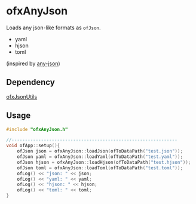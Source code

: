 # ofxAnyJson

Loads any json-like formats as `ofJson`.

- yaml
- hjson
- toml

(inspired by [any-json](https://github.com/any-json/any-json))

## Dependency

[ofxJsonUtils](https://github.com/2bbb/ofxJsonUtils)

## Usage

```cpp
#include "ofxAnyJson.h"

//--------------------------------------------------------------
void ofApp::setup(){
	ofJson json = ofxAnyJson::loadJson(ofToDataPath("test.json"));
	ofJson yaml = ofxAnyJson::loadYaml(ofToDataPath("test.yaml"));
	ofJson hjson = ofxAnyJson::loadHjson(ofToDataPath("test.hjson"));
	ofJson toml = ofxAnyJson::loadToml(ofToDataPath("test.toml"));
	ofLog() << "json: " << json;
	ofLog() << "yaml: " << yaml;
	ofLog() << "hjson: " << hjson;
	ofLog() << "toml: " << toml;
}
```